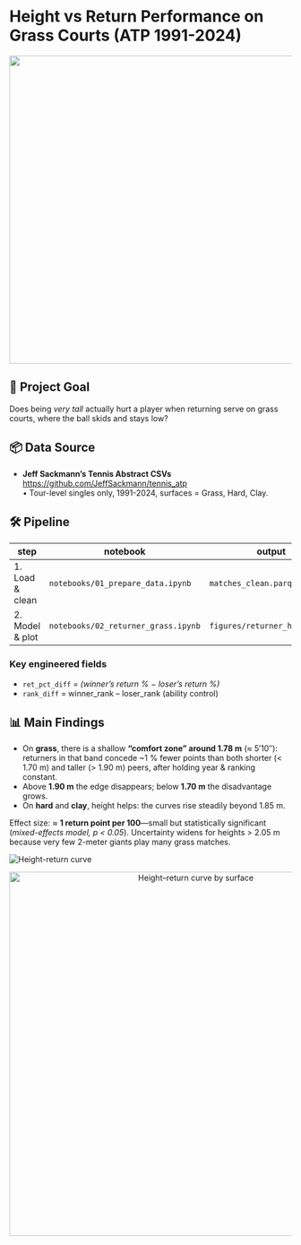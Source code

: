 # Height vs Return Performance on Grass Courts (ATP 1991-2024)

<p align="center">
  <img src="figures/returner_height.png" width="550">
</p>

## 📍 Project Goal
Does being *very tall* actually hurt a player when returning serve on grass courts, where the ball skids and stays low?

## 📦 Data Source
* **Jeff Sackmann’s Tennis Abstract CSVs**  
  <https://github.com/JeffSackmann/tennis_atp>  
  • Tour-level singles only, 1991-2024, surfaces = Grass, Hard, Clay.

## 🛠 Pipeline
| step | notebook | output |
|------|----------|--------|
| 1. Load & clean | `notebooks/01_prepare_data.ipynb` | `matches_clean.parquet` |
| 2. Model & plot | `notebooks/02_returner_grass.ipynb` | `figures/returner_height.png` |

### Key engineered fields
* `ret_pct_diff`   = *(winner’s return %  − loser’s return %)*  
* `rank_diff`      = winner_rank – loser_rank (ability control)

## 📊 Main Findings
* On **grass**, there is a shallow **“comfort zone” around 1.78 m** (≈ 5′10″):  
  returners in that band concede ~1 % fewer points than both shorter (< 1.70 m) and taller (> 1.90 m) peers, after holding year & ranking constant.
* Above **1.90 m** the edge disappears; below **1.70 m** the disadvantage grows.
* On **hard** and **clay**, height helps: the curves rise steadily beyond 1.85 m.

Effect size: ≈ **1 return point per 100**—small but statistically significant  
(*mixed-effects model, p < 0.05*). Uncertainty widens for heights > 2.05 m because very few 2-meter giants play many grass matches.

![Height-return curve]([figures/returner_height.png](https://github.com/Vikatormfc/Tennis/blob/main/Returner_Height.png))
<p align="center">
  <img src="figures/returner_height.png" width="650" alt="Height–return curve by surface">
</p>

